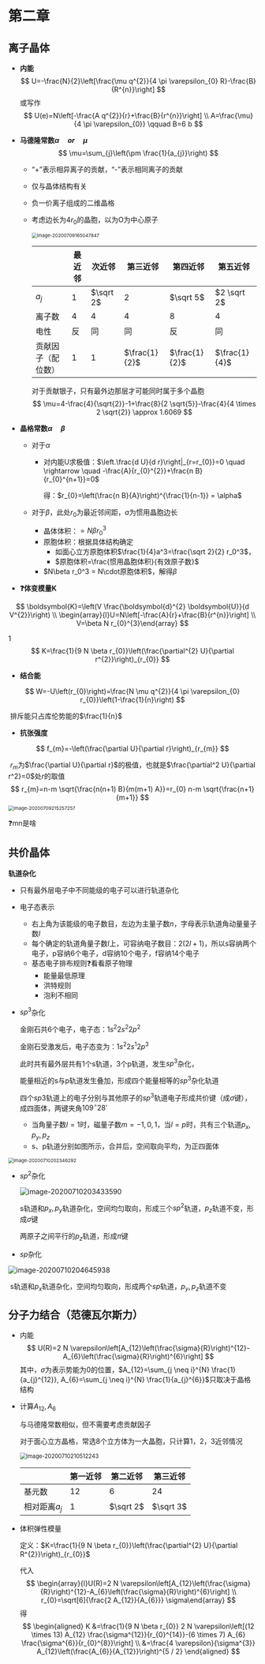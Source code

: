 # 第二章

## 离子晶体

- **内能**
  $$
  U=-\frac{N}{2}\left[\frac{\mu q^{2}}{4 \pi \varepsilon_{0} R}-\frac{B}{R^{n}}\right]
  $$
或写作
  $$
  U(e)=N\left[-\frac{A q^{2}}{r}+\frac{B}{r^{n}}\right] 
  \\
  A=\frac{\mu}{4 \pi \varepsilon_{0}} \qquad B=6 b
  $$
  
- **马德隆常数$\alpha \quad or \quad \mu$**
  $$
  \mu=\sum_{j}\left(\pm \frac{1}{a_{j}}\right)
  $$

  - “+”表示相异离子的贡献，“-”表示相同离子的贡献
  
  - 仅与晶体结构有关
    
  - 负一价离子组成的二维晶格
    
  - 考虑边长为$4r_0$的晶胞，以为O为中心原子
  
    <img src="第二章.assets/image-20200709165047847.png" alt="image-20200709165047847" style="zoom:67%;" />
  
    |                    | 最近邻 | 次近邻    | 第三近邻      | 第四近邻      | 第五近邻      |
    | ------------------ | ------ | --------- | ------------- | ------------- | ------------- |
    | $a_j$              | 1      | $\sqrt 2$ | 2             | $\sqrt 5$     | $2 \sqrt 2$   |
    | 离子数             | 4      | 4         | 4             | 8             | 4             |
    | 电性               | 反     | 同        | 同            | 反            | 同            |
    | 贡献因子（配位数） | 1      | 1         | $\frac{1}{2}$ | $\frac{1}{2}$ | $\frac{1}{4}$ |
  
      对于贡献银子，只有最外边那层才可能同时属于多个晶胞
    $$
      \mu=4-\frac{4}{\sqrt{2}}-1+\frac{8}{2 \sqrt{5}}-\frac{4}{4 \times 2 \sqrt{2}} \approx 1.6069
    $$
  
- **晶格常数$\alpha \quad \beta$**

  - 对于$\alpha$

    - 对内能U求极值：$\left.\frac{d U}{d r}\right|_{r=r_{0}}=0 \quad \rightarrow \quad -\frac{A}{r_{0}^{2}}+\frac{n B}{r_{0}^{n+1}}=0$

      得：$r_{0}=\left(\frac{n B}{A}\right)^{\frac{1}{n-1}} = \alpha$

  - 对于$\beta$，此处$r_0$为最近邻间距，$a$为惯用晶胞边长

    - 晶体体积：$= N\beta r_0^3$
    - 原胞体积：根据具体结构确定
      - 如面心立方原胞体积$\frac{1}{4}a^3=\frac{\sqrt 2}{2} r_0^3$，
      - $原胞体积=\frac{惯用晶胞体积}{有效原子数}$
    - $N\beta r_0^3 = N\cdot原胞体积$，解得$\beta$

- **❓体变模量K**

$$
\boldsymbol{K}=\left(V \frac{\boldsymbol{d}^{2} \boldsymbol{U}}{d V^{2}}\right)
\\
\begin{array}{l}U=N\left[-\frac{A}{r}+\frac{B}{r^{n}}\right] \\ V=\beta N r_{0}^{3}\end{array}
$$

1
$$
K=\frac{1}{9 N \beta r_{0}}\left(\frac{\partial^{2} U}{\partial r^{2}}\right)_{r_{0}}
$$

- **结合能**

$$
W=-U\left(r_{0}\right)=\frac{N \mu q^{2}}{4 \pi \varepsilon_{0} r_{0}}\left(1-\frac{1}{n}\right)
$$

​	排斥能只占库伦势能的$\frac{1}{n}$

- **抗张强度**

$$
f_{m}=-\left(\frac{\partial U}{\partial r}\right)_{r_{m}}
$$

​	$r_m$为$\frac{\partial U}{\partial r}$的极值，也就是$\frac{\partial^2 U}{\partial r^2}=0$处$r$的取值
$$
r_{m}=n-m \sqrt{\frac{n(n+1) B}{m(m+1) A}}=r_{0} n-m \sqrt{\frac{n+1}{m+1}}
$$
<img src="第二章.assets/image-20200709215257257.png" alt="image-20200709215257257" style="zoom:67%;" />

❓mn是啥

## 共价晶体

**轨道杂化**

- 只有最外层电子中不同能级的电子可以进行轨道杂化

- 电子态表示
  - 右上角为该能级的电子数目，左边为主量子数$n$，字母表示轨道角动量量子数$l$
  - 每个确定的轨道角量子数$l$上，可容纳电子数目：$2(2l+1)$，所以s容纳两个电子，p容纳6个电子，d容纳10个电子，f容纳14个电子
  - 基态电子排布规则❓看看原子物理
    - 能量最低原理
    - 洪特规则
    - 泡利不相同

- $sp^3$杂化

  金刚石共6个电子，电子态：$1s^2 2s^2 2p^2$

  金刚石受激发后，电子态变为：$1s^2 2s^1 2p^3$

  此时共有最外层共有1个s轨道，3个p轨道，发生$sp^3$杂化，

  能量相近的s与p轨道发生叠加，形成四个能量相等的$sp^3$杂化轨道

  四个$sp3$轨道上的电子分别与其他原子的$sp^3$轨道电子形成共价键（成$\sigma$键），成四面体，两键夹角$109^\circ 28'$

  - 当角量子数$l=1$时，磁量子数$m=-1,0,1$，当$l=p$时，共有三个轨道$p_x,p_y,p_z$
  - s、p轨道分别如图所示，合并后，空间取向平均，为正四面体

<img src="第二章.assets/image-20200710202346292.png" alt="image-20200710202346292" style="zoom:67%;" />

- $sp^2$杂化

  ![image-20200710203433590](第二章.assets/image-20200710203433590.png)

  s轨道和$p_x,p_y$轨道杂化，空间均匀取向，形成三个$sp^2$轨道，$p_z$轨道不变，形成$\sigma$键

  两原子之间平行的$p_z$轨道，形成$\pi$键

- $sp$杂化

![image-20200710204645938](第二章.assets/image-20200710204645938.png)

​		s轨道和$p_x$轨道杂化，空间均匀取向，形成两个$sp$轨道，$p_y,p_z$轨道不变

## 分子力结合（范德瓦尔斯力）

- 内能
  $$
  U(R)=2 N \varepsilon\left[A_{12}\left(\frac{\sigma}{R}\right)^{12}-A_{6}\left(\frac{\sigma}{R}\right)^{6}\right]
  $$
  其中，$\sigma$为表示势能为0的位置，$A_{12}=\sum_{j \neq i}^{N} \frac{1}{a_{j}^{12}}, A_{6}=\sum_{j \neq i}^{N} \frac{1}{a_{j}^{6}}$只取决于晶格结构

- 计算$A_{12},A_6$

  与马德隆常数相似，但不需要考虑贡献因子

  对于面心立方晶格，常选8个立方体为一大晶胞，只计算1，2，3近邻情况

  <img src="第二章.assets/image-20200710210512243.png" alt="image-20200710210512243" style="zoom:80%;" />

  |               | 第一近邻 | 第二近邻  | 第三近邻  |
  | ------------- | -------- | --------- | --------- |
  | 基元数        | 12       | 6         | 24        |
  | 相对距离$a_j$ | 1        | $\sqrt 2$ | $\sqrt 3$ |

- 体积弹性模量

  定义：$K=\frac{1}{9 N \beta r_{0}}\left(\frac{\partial^{2} U}{\partial R^{2}}\right)_{r_{0}}$

  代入
  $$
  \begin{array}{l}U(R)=2 N \varepsilon\left[A_{12}\left(\frac{\sigma}{R}\right)^{12}-A_{6}\left(\frac{\sigma}{R}\right)^{6}\right] \\ r_{0}=\sqrt[6]{\frac{2 A_{12}}{A_{6}}} \sigma\end{array}
  $$
  得
  $$
  \begin{aligned} K &=\frac{1}{9 N \beta r_{0}} 2 N \varepsilon\left[(12 \times 13) A_{12} \frac{\sigma^{12}}{r_{0}^{14}}-(6 \times 7) A_{6} \frac{\sigma^{6}}{r_{0}^{8}}\right] \\ &=\frac{4 \varepsilon}{\sigma^{3}} A_{12}\left(\frac{A_{6}}{A_{12}}\right)^{5 / 2} \end{aligned}
  $$
  